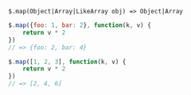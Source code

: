    $.map(Object|Array|LikeArray obj) => Object|Array

~~~js
$.map({foo: 1, bar: 2}, function(k, v) {
    return v * 2
})
// => {foo: 2, bar: 4}

$.map([1, 2, 3], function(k, v) {
    return v * 2
})
// => [2, 4, 6]
~~~